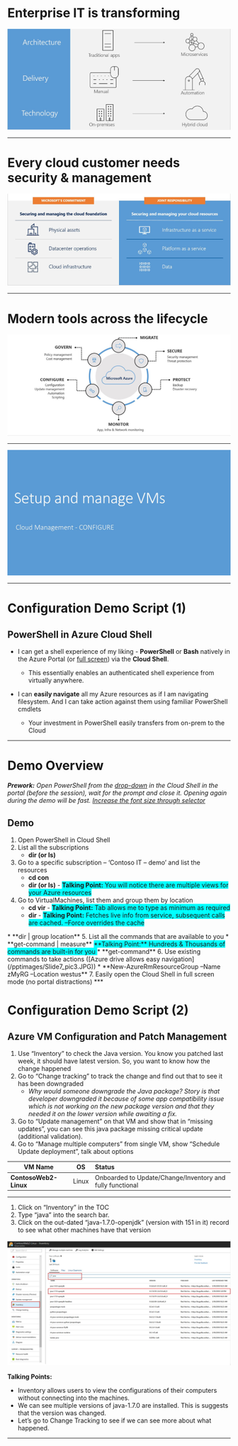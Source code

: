 
<!--slide2-->
# Enterprise IT is transforming
![](/pptimages/Slide2.JPG)
***

<!--slide3-->
# Every cloud customer needs security & management
![](/pptimages/Slide3.JPG)
***

<!--slide4-->
# Modern tools across the lifecycle
![](/pptimages/Slide4.JPG )
***

<!--slide5-->
![](pptimages/Slide5.JPG)
***

<!--slide6-->
# Configuration Demo Script (1)
## PowerShell in Azure Cloud Shell

* I can get a shell experience of my liking - **PowerShell** or **Bash** natively in the Azure Portal (or [full screen](https://shell.azure.com)) via the **Cloud Shell**. 
    * This essentially enables an authenticated shell experience from virtually anywhere.
  
* I can **easily navigate** all my Azure resources as if I am navigating filesystem. And I can take action against them using familiar PowerShell cmdlets
    * Your investment in PowerShell easily transfers from on-prem to the Cloud
***

<!--slide7-->
# Demo Overview
 ***Prework:*** *Open PowerShell from the [drop-down](/pptimages/Slide7_pic1.JPG) in the Cloud Shell in the portal (before the session), wait for the prompt and close it. Opening again during the demo will be fast. [Increase the font size through selector](/pptimages/Slide7_pic2.JPG)*
  
## Demo
1. Open PowerShell in Cloud Shell
2. List all the subscriptions
    * **dir (or ls)**
3. Go to a specific subscription – ‘Contoso IT – demo’ and list the resources
    * **cd con<tab>**
    * **dir (or ls)** - 
  <span style="background-color: #00FFFF">**Talking Point:** You will notice there are multiple views for your Azure resources </span>
4. Go to VirtualMachines, list them and group them by location
    * **cd vir<tab>** - 
  <span style="background-color: #00FFFF">**Talking Point:** Tab allows me to type as minimum as required</span>
    * **dir** - 
  <span style="background-color: #00FFFF">**Talking Point:** Fetches live info from service, subsequent calls are cached. –Force overrides the cache
 </span>
    * **dir | group location**
5. List all the commands that are available to you
    * **get-command | measure**  
  <span style="background-color: #00FFFF">**Talking Point:** Hundreds & Thousands of commands are built-in for you
 </span>
    * **get-command**
6. Use existing commands to take actions ([Azure drive allows easy navigation](/pptimages/Slide7_pic3.JPG))
* **New-AzureRmResourceGroup –Name zMyRG –Location westus**
7. Easily open the Cloud Shell in full screen mode (no portal distractions)
***

<!--slide8-->
# Configuration Demo Script (2)
## Azure VM Configuration and Patch Management
1. Use “Inventory” to check the Java version. You know you patched last week, it should have latest version. So, you want to know how the change happened
2. Go to “Change tracking” to track the change and find out that to see it has been downgraded
    *  *Why would someone downgrade the Java package? Story is that developer downgraded it because of some app compatibility issue which is not working on the new package version and that they needed it on the lower version while awaiting a fix.*
3. Go to “Update management” on that VM and show that in “missing updates”, you can see this java package missing critical update (additional validation). 
4. Go to “Manage multiple computers” from single VM, show “Schedule Update deployment”, talk about options

| **VM Name**           | **OS**| **Status**  |
| ----------------------|:-----:| :-----------|
| **ContosoWeb2-Linux** | Linux | Onboarded to Update/Change/Inventory and fully functional|
***

<!--slide9-->
1. Click on “Inventory” in the TOC
2. Type “java” into the search bar.
3. Click on the out-dated “java-1.7.0-openjdk” (version with 151 in it) record to see what other machines have that version

![](/pptimages/Slide9.JPG)

**Talking Points:**
* Inventory allows users to view the configurations of their computers without connecting into the machines.
* We can see multiple versions of java-1.7.0 are installed. This is suggests that the version was changed.
* Let’s go to Change Tracking to see if we can see more about what happened.
***